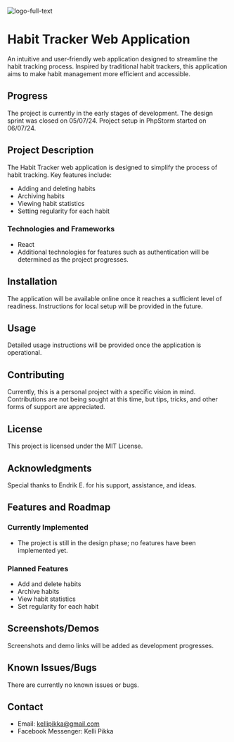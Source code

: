![logo-full-text](https://github.com/kellipikka/HabitTracer/assets/148441396/00f80ecb-2385-4586-85c1-ce042a8188f6)

# Habit Tracker Web Application

An intuitive and user-friendly web application designed to streamline the habit tracking process. Inspired by traditional habit trackers, this application aims to make habit management more efficient and accessible.

## Progress
The project is currently in the early stages of development. The design sprint was closed on 05/07/24. Project setup in PhpStorm started on 06/07/24.

## Project Description

The Habit Tracker web application is designed to simplify the process of habit tracking. Key features include:
- Adding and deleting habits
- Archiving habits
- Viewing habit statistics
- Setting regularity for each habit

### Technologies and Frameworks
- React
- Additional technologies for features such as authentication will be determined as the project progresses.

## Installation

The application will be available online once it reaches a sufficient level of readiness. Instructions for local setup will be provided in the future.

## Usage

Detailed usage instructions will be provided once the application is operational.

## Contributing

Currently, this is a personal project with a specific vision in mind. Contributions are not being sought at this time, but tips, tricks, and other forms of support are appreciated.

## License

This project is licensed under the MIT License.

## Acknowledgments

Special thanks to Endrik E. for his support, assistance, and ideas.

## Features and Roadmap

### Currently Implemented
- The project is still in the design phase; no features have been implemented yet.

### Planned Features
- Add and delete habits
- Archive habits
- View habit statistics
- Set regularity for each habit

## Screenshots/Demos

Screenshots and demo links will be added as development progresses.

## Known Issues/Bugs

There are currently no known issues or bugs.

## Contact

- Email: kellipikka@gmail.com
- Facebook Messenger: Kelli Pikka
